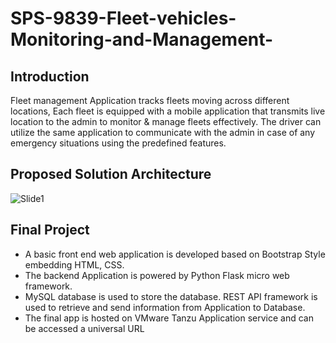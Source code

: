 # SPS-9839-Fleet-vehicles-Monitoring-and-Management-

## Introduction
Fleet management Application tracks fleets moving across different locations, Each fleet is equipped with a mobile application that transmits live location
to the admin to monitor & manage fleets effectively. The driver can utilize the same application to communicate with the admin in case of any emergency situations 
using the predefined features.

## Proposed Solution Architecture

![Slide1](https://user-images.githubusercontent.com/44544565/119506552-a7e77600-bd8b-11eb-931e-3472848e3881.JPG)

## Final Project
- A basic front end web application is developed based on Bootstrap Style embedding HTML, CSS.
- The backend Application is powered by Python Flask micro web framework.
- MySQL database is used to store the database. REST API framework is used to retrieve and send information from Application to Database.
- The final app is hosted on VMware Tanzu Application service and can be accessed a universal URL 
